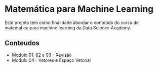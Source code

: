 # Matemática para Machine Learning

Este projeto tem como finalidade abordar o conteúdo do curso de matemática para machine learning da Data Science Academy.

## Conteudos
* Modulo 01, 02 e 03 - Revisão
* Modulo 04 - Vetores e Espaço Vetorial